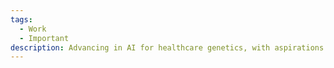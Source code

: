 ```yaml
---
tags:
  - Work
  - Important
description: Advancing in AI for healthcare genetics, with aspirations for a Master’s program and global opportunities
---
```


